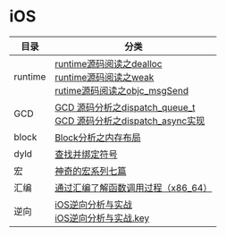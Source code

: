 # iOS

| 目录    | 分类                                                         |
| ------- | ------------------------------------------------------------ |
| runtime | [runtime源码阅读之dealloc](https://github.com/mobileblog2021/iOS/tree/main/rutime/runtime%E6%BA%90%E7%A0%81%E9%98%85%E8%AF%BB%E4%B9%8Bdealloc) <br> [runtime源码阅读之weak](https://github.com/mobileblog2021/iOS/tree/main/rutime/runtime%E6%BA%90%E7%A0%81%E9%98%85%E8%AF%BB%E4%B9%8Bweak) <br>  [rutime源码阅读之objc_msgSend](https://github.com/mobileblog2021/iOS/tree/main/rutime/rutime%E6%BA%90%E7%A0%81%E9%98%85%E8%AF%BB%E4%B9%8Bobjc_msgSend) |
| GCD     | [GCD 源码分析之dispatch_queue_t](https://github.com/mobileblog2021/iOS/blob/main/GCD/GCD%20%E6%BA%90%E7%A0%81%E5%88%86%E6%9E%90%E4%B9%8Bdispatch_queue_t(%E4%BA%8C).md)  <br> [GCD 源码分析之dispatch_async实现](https://github.com/mobileblog2021/iOS/blob/main/GCD/GCD%20%E6%BA%90%E7%A0%81%E5%88%86%E6%9E%90%E4%B9%8Bdispatch_async%E5%AE%9E%E7%8E%B0(%E4%B8%89).md) |
| block   | [Block分析之内存布局](https://github.com/mobileblog2021/iOS/blob/main/block/Block%E5%88%86%E6%9E%90%E4%B9%8B%E5%86%85%E5%AD%98%E5%B8%83%E5%B1%80(%E4%B8%80).md) |
| dyld    | [查找并绑定符号](https://github.com/mobileblog2021/iOS/blob/main/dyld/%E6%9F%A5%E6%89%BE%E5%B9%B6%E7%BB%91%E5%AE%9A%E7%AC%A6%E5%8F%B7.md) |
| 宏      | [神奇的宏系列七篇](https://github.com/mobileblog2021/iOS/tree/main/%E5%AE%8F%EF%BC%88macros%EF%BC%89) |
| 汇编    | [通过汇编了解函数调用过程（x86_64）](https://github.com/mobileblog2021/iOS/blob/main/%E6%B1%87%E7%BC%96/%E9%80%9A%E8%BF%87%E6%B1%87%E7%BC%96%E4%BA%86%E8%A7%A3%E5%87%BD%E6%95%B0%E8%B0%83%E7%94%A8%E8%BF%87%E7%A8%8B%EF%BC%88x86_64%EF%BC%89.md) |
|  逆向    | [iOS逆向分析与实战](https://github.com/mobileblog2021/iOS/blob/main/%E9%80%86%E5%90%91/iOS%E9%80%86%E5%90%91%E4%B8%8E%E5%AE%9E%E6%88%98.md) <br> [iOS逆向分析与实战.key](https://github.com/mobileblog2021/iOS/blob/main/%E9%80%86%E5%90%91/iOS%E9%80%86%E5%90%91%E5%88%86%E6%9E%90%E4%B8%8E%E5%AE%9E%E6%88%98.key)| 
